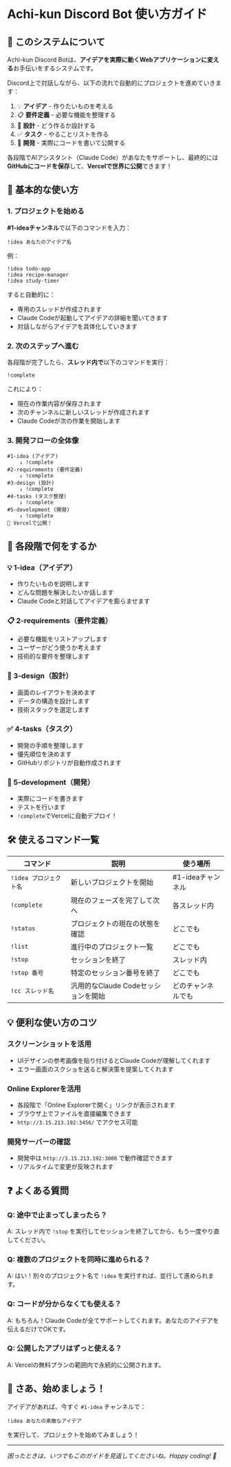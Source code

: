 # Achi-kun Discord Bot 使い方ガイド

## 🎯 このシステムについて

Achi-kun Discord Botは、**アイデアを実際に動くWebアプリケーションに変える**お手伝いをするシステムです。

Discord上で対話しながら、以下の流れで自動的にプロジェクトを進めていきます：

1. 💡 **アイデア** - 作りたいものを考える
2. 📋 **要件定義** - 必要な機能を整理する  
3. 🎨 **設計** - どう作るか設計する
4. ✅ **タスク** - やることリストを作る
5. 🚀 **開発** - 実際にコードを書いて公開する

各段階でAIアシスタント（Claude Code）があなたをサポートし、最終的には**GitHubにコードを保存**して、**Vercelで世界に公開**できます！

## 🚀 基本的な使い方

### 1. プロジェクトを始める

**#1-ideaチャンネル**で以下のコマンドを入力：

```
!idea あなたのアイデア名
```

例：
```
!idea todo-app
!idea recipe-manager
!idea study-timer
```

すると自動的に：
- 専用のスレッドが作成されます
- Claude Codeが起動してアイデアの詳細を聞いてきます
- 対話しながらアイデアを具体化していきます

### 2. 次のステップへ進む

各段階が完了したら、**スレッド内で**以下のコマンドを実行：

```
!complete
```

これにより：
- 現在の作業内容が保存されます
- 次のチャンネルに新しいスレッドが作成されます
- Claude Codeが次の作業を開始します

### 3. 開発フローの全体像

```
#1-idea (アイデア)
    ↓ !complete
#2-requirements (要件定義)
    ↓ !complete
#3-design (設計)
    ↓ !complete
#4-tasks (タスク整理)
    ↓ !complete
#5-development (開発)
    ↓ !complete
🎉 Vercelで公開！
```

## 📝 各段階で何をするか

### 💡 1-idea（アイデア）
- 作りたいものを説明します
- どんな問題を解決したいか話します
- Claude Codeと対話してアイデアを膨らませます

### 📋 2-requirements（要件定義）
- 必要な機能をリストアップします
- ユーザーがどう使うか考えます
- 技術的な要件を整理します

### 🎨 3-design（設計）
- 画面のレイアウトを決めます
- データの構造を設計します
- 技術スタックを選定します

### ✅ 4-tasks（タスク）
- 開発の手順を整理します
- 優先順位を決めます
- GitHubリポジトリが自動作成されます

### 🚀 5-development（開発）
- 実際にコードを書きます
- テストを行います
- `!complete`でVercelに自動デプロイ！

## 🛠 使えるコマンド一覧

| コマンド | 説明 | 使う場所 |
|---------|------|----------|
| `!idea プロジェクト名` | 新しいプロジェクトを開始 | #1-ideaチャンネル |
| `!complete` | 現在のフェーズを完了して次へ | 各スレッド内 |
| `!status` | プロジェクトの現在の状態を確認 | どこでも |
| `!list` | 進行中のプロジェクト一覧 | どこでも |
| `!stop` | セッションを終了 | スレッド内 |
| `!stop 番号` | 特定のセッション番号を終了 | どこでも |
| `!cc スレッド名` | 汎用的なClaude Codeセッションを開始 | どのチャンネルでも |

## 💡 便利な使い方のコツ

### スクリーンショットを活用
- UIデザインの参考画像を貼り付けるとClaude Codeが理解してくれます
- エラー画面のスクショを送ると解決策を提案してくれます

### Online Explorerを活用
- 各段階で「Online Explorerで開く」リンクが表示されます
- ブラウザ上でファイルを直接編集できます
- `http://3.15.213.192:3456/` でアクセス可能

### 開発サーバーの確認
- 開発中は `http://3.15.213.192:3000` で動作確認できます
- リアルタイムで変更が反映されます

## ❓ よくある質問

### Q: 途中で止まってしまったら？
A: スレッド内で `!stop` を実行してセッションを終了してから、もう一度やり直してください。

### Q: 複数のプロジェクトを同時に進められる？
A: はい！別々のプロジェクト名で `!idea` を実行すれば、並行して進められます。

### Q: コードが分からなくても使える？
A: もちろん！Claude Codeが全てサポートしてくれます。あなたのアイデアを伝えるだけでOKです。

### Q: 公開したアプリはずっと使える？
A: Vercelの無料プランの範囲内で永続的に公開されます。

## 🎉 さあ、始めましょう！

アイデアがあれば、今すぐ `#1-idea` チャンネルで：

```
!idea あなたの素敵なアイデア
```

を実行して、プロジェクトを始めてみましょう！

---

*困ったときは、いつでもこのガイドを見返してくださいね。Happy coding! 🚀*